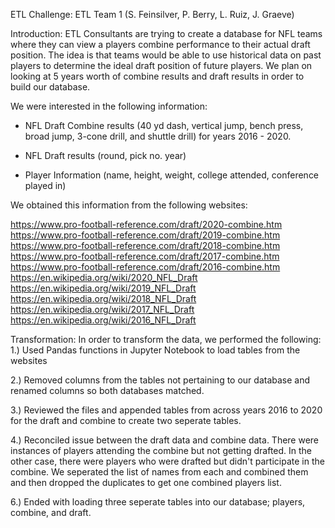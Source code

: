 ETL Challenge: ETL Team 1 
(S. Feinsilver, P. Berry, L. Ruiz, J. Graeve)

Introduction: ETL Consultants are trying to create a database for NFL teams where they can view a players combine performance to their actual draft position. The idea is that teams would be able to use historical data on past players to determine the ideal draft position of future players. We plan on looking at 5 years worth of combine results and draft results in order to build our database.

We were interested in the following information:

- NFL Draft Combine results (40 yd dash, vertical jump, bench press, broad jump, 3-cone   drill, and shuttle drill) for years 2016 - 2020.

- NFL Draft results (round, pick no. year)

- Player Information (name, height, weight, college attended, conference played in)

We obtained this information from the following websites:

https://www.pro-football-reference.com/draft/2020-combine.htm
https://www.pro-football-reference.com/draft/2019-combine.htm
https://www.pro-football-reference.com/draft/2018-combine.htm
https://www.pro-football-reference.com/draft/2017-combine.htm
https://www.pro-football-reference.com/draft/2016-combine.htm
https://en.wikipedia.org/wiki/2020_NFL_Draft
https://en.wikipedia.org/wiki/2019_NFL_Draft
https://en.wikipedia.org/wiki/2018_NFL_Draft
https://en.wikipedia.org/wiki/2017_NFL_Draft
https://en.wikipedia.org/wiki/2016_NFL_Draft

Transformation: In order to transform the data, we performed the following:
1.) Used Pandas functions in Jupyter Notebook to load tables from the websites
 

2.) Removed columns from the tables not pertaining to our database and renamed columns so both databases matched.
 

3.) Reviewed the files and appended tables from across years 2016 to 2020 for the draft and combine to create two seperate tables. 
 

4.) Reconciled issue between the draft data and combine data. There were instances of players attending the combine but not getting drafted. In the other case, there were players who were drafted but didn't participate in the combine. We seperated the list of names from each and combined them and then dropped the duplicates to get one combined players list. 
 

6.) Ended with loading three seperate tables into our database; players, combine, and draft. 

 



